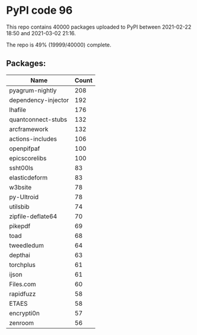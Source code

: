 # PyPI code 96

This repo contains 40000 packages uploaded to PyPI between 
2021-02-22 18:50 and 2021-03-02 21:16.

The repo is 49% (19999/40000) complete.

## Packages:

| Name  | Count |
| ----- | ----- |
| pyagrum-nightly | 208 |
| dependency-injector | 192 |
| lhafile | 176 |
| quantconnect-stubs | 132 |
| arcframework | 132 |
| actions-includes | 106 |
| openpifpaf | 100 |
| epicscorelibs | 100 |
| ssht00ls | 83 |
| elasticdeform | 83 |
| w3bsite | 78 |
| py-Ultroid | 78 |
| utilsbib | 74 |
| zipfile-deflate64 | 70 |
| pikepdf | 69 |
| toad | 68 |
| tweedledum | 64 |
| depthai | 63 |
| torchplus | 61 |
| ijson | 61 |
| Files.com | 60 |
| rapidfuzz | 58 |
| ETAES | 58 |
| encrypti0n | 57 |
| zenroom | 56 |



